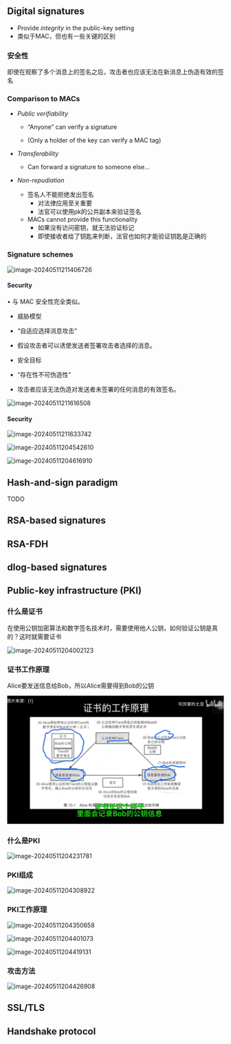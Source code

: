 ## Digital signatures

- Provide *integrity* in the public-key setting
- 类似于MAC，但也有一些关键的区别

### 安全性

即使在观察了多个消息上的签名之后，攻击者也应该无法在新消息上伪造有效的签名





### Comparison to MACs

- *Public verifiability*

  - “Anyone” can verify a signature	

  - (Only a holder of the key can verify a MAC tag)

- *Transferability*
  - Can forward a signature to someone else…

- *Non-repudiation*
  - 签名人不能拒绝发出签名
    - 对法律应用至关重要
    - 法官可以使用pk的公共副本来验证签名
  - MACs cannot provide this functionality
    - 如果没有访问密钥，就无法验证标记
    - 即使接收者给了钥匙来判断，法官也如何才能验证钥匙是正确的

### Signature schemes

![image-20240511211406726](D:\Workplace\github\soni_notes\docs\大学笔记\ust\cryptography\assets\image-20240511211406726.png)

#### Security

• 与 MAC 安全性完全类似。 

- 威胁模型

- “自适应选择消息攻击”

- 假设攻击者可以诱使发送者签署攻击者选择的消息。 

-  安全目标

  - “存在性不可伪造性”
  - 攻击者应该无法伪造对发送者未签署的任何消息的有效签名。 

  

  

![image-20240511211616508](D:\Workplace\github\soni_notes\docs\大学笔记\ust\cryptography\assets\image-20240511211616508.png)

#### Security

![image-20240511211633742](D:\Workplace\github\soni_notes\docs\大学笔记\ust\cryptography\assets\image-20240511211633742.png)



![image-20240511204542610](D:\Workplace\github\soni_notes\docs\大学笔记\ust\cryptography\assets\image-20240511204542610.png)

![image-20240511204616910](D:\Workplace\github\soni_notes\docs\大学笔记\ust\cryptography\assets\image-20240511204616910.png)

## Hash-and-sign paradigm

TODO

## RSA-based signatures

## RSA-FDH

## dlog-based signatures

## Public-key infrastructure (PKI)

### 什么是证书

在使用公钥加密算法和数字签名技术时，需要使用他人公钥，如何验证公钥是真的？这时就需要证书

![image-20240511204002123](D:\Workplace\github\soni_notes\docs\大学笔记\ust\cryptography\assets\image-20240511204002123.png)

### 证书工作原理

Alice要发送信息给Bob，所以Alice需要得到Bob的公钥

![image-20240511204207529](assets\image-20240511204207529.png)



### 什么是PKI

![image-20240511204231781](D:\Workplace\github\soni_notes\docs\大学笔记\ust\cryptography\assets\image-20240511204231781.png)

### PKI组成

![image-20240511204308922](D:\Workplace\github\soni_notes\docs\大学笔记\ust\cryptography\assets\image-20240511204308922.png)

### PKI工作原理

![image-20240511204350658](D:\Workplace\github\soni_notes\docs\大学笔记\ust\cryptography\assets\image-20240511204350658.png)

![image-20240511204401073](D:\Workplace\github\soni_notes\docs\大学笔记\ust\cryptography\assets\image-20240511204401073.png)

![image-20240511204419131](D:\Workplace\github\soni_notes\docs\大学笔记\ust\cryptography\assets\image-20240511204419131.png)

### 攻击方法

![image-20240511204426908](D:\Workplace\github\soni_notes\docs\大学笔记\ust\cryptography\assets\image-20240511204426908.png)

## SSL/TLS

## Handshake protocol